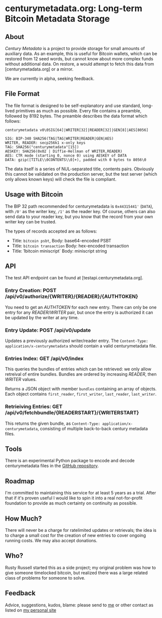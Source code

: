 # centurymetadata.org: Long-term Bitcoin Metadata Storage

## About

_Century Metadata_ is a project to provide storage for small amounts
of auxiliary data.  As an example, this is useful for Bitcoin wallets,
which can be restored from 12 seed words, but cannot know about more
complex funds without additional data.  On restore, a would attempt to
fetch this data from [centurymetadata.org] or a mirror.

We are currently in alpha, seeking feedback.

## File Format

The file format is designed to be self-explanatory and use standard,
long-lived primitives as much as possible.  Every file contains a
preamble, followed by 8192 bytes.  The preamble describes the data
format which follows:

    centurymetadata v0\0SIG[64]|WRITER[32]|READER[32]|GEN[8]|AES[8056]

    SIG: BIP-340 SHA256(TAG|TAG|WRITER|READER|GEN|AES)
    WRITER, READER: secp256k1 x-only keys
    TAG: SHA256("centurymetadata"[15])
    AESKEY: SHA256(0x02 | Diffie-Hellman of WRITER,READER)
    AES: CTR mode (starting 0, nonce 0) using AESKEY of DATA
    DATA: gzip([TITLE\\0CONTENTS\\0]+), padded with 0 bytes to 8056\0

The data itself is a series of NUL-separated title, contents pairs.
Obviously this cannot be validated on the production server, but the
test server (which only allows known keys) will check the file is
compliant.


## Usage with Bitcoin


The BIP 32 path recommended for centurymetadata is `0x44315441'`
(`DATA`), with `/0'` as the writer key, `/1'` as the reader key.  Of
course, others can also send data to your reader key, but you know
that the record from your own writer key can be trusted.


The types of records accepted are as follows:

* Title: `bitcoin psbt`, Body: base64-encoded PSBT
* Title: `bitcoin transaction` Body: hex-encoded transaction
* Title: 1bitcoin miniscript` Body: miniscript string

## API

The test API endpoint can be found at [testapi.centurymetadata.org].

### Entry Creation: POST /api/v0/authorize/{WRITER}/{READER}/{AUTHTOKEN}

You need to get an *AUTHTOKEN* for each new entry.  There can only be
one entry for any *READER*/*WRITER* pair, but once the entry is
authorized it can be updated by the writer at any time.


### Entry Update: POST /api/v0/update

Updates a previously authorized writer/reader entry.  The
`Content-Type: application/x-centurymetadata` should contain a valid
centurymetadata file.


### Entries Index: GET /api/v0/index

This queries the bundles of entries which can be retrieved: we only
allow retreival of entire bundles.  Bundles are ordered by increasing
*READER*, then *WRITER* values.

Returns a JSON object with member `bundles` containing an
array of objects.  Each object contains `first_reader`,
`first_writer`, `last_reader`, `last_writer`.

### Retrieiving Entries: GET /api/v0/fetchbundle/{READERSTART}/{WRITERSTART}

This returns the given bundle, as `Content-Type:
application/x-centurymetadata`, consisting of multiple back-to-back
century metadata files.

## Tools

There is an experimental Python package to encode and decode
centurymetadata files in the [GitHub repository](https://github.com/rustyrussell/centurymetadata).

## Roadmap

I'm committed to maintaining this service for at least 5 years
as a trial.  After that if it's proven useful I would like to
spin it into a real not-for-profit foundation to provide as much
certainty on continuity as possible.

## How Much?

There will never be a charge for ratelimited updates or retrievals;
the idea is to charge a small cost for the creation of new entries to
cover ongoing running costs.  We may also accept donations.

## Who?

Rusty Russell started this as a side project; my original problem was
how to give someone timelocked bitcoin, but realized there was a large
related class of problems for someone to solve.

## Feedback

Advice, suggestions, kudos, blame: please send to
[me](mailto:rusty@rustcorp.com.au) or other contact as listed on 
[my personal site](https://rusty.ozlabs.org)
